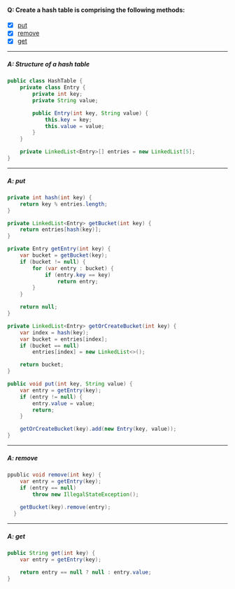 #### Q: Create a hash table is comprising the following methods:
- [x] [put](#a-put)
- [x] [remove](#a-remove)
- [x] [get](#a-get)

---
##### A: Structure of a hash table
```Java
public class HashTable {
    private class Entry {
        private int key;
        private String value;

        public Entry(int key, String value) {
            this.key = key;
            this.value = value;
        }
    }

    private LinkedList<Entry>[] entries = new LinkedList[5];
}
```
---
##### A: put
```Java
private int hash(int key) {
    return key % entries.length;
}

private LinkedList<Entry> getBucket(int key) {
    return entries[hash(key)];
}

private Entry getEntry(int key) {
    var bucket = getBucket(key);
    if (bucket != null) {
        for (var entry : bucket) {
            if (entry.key == key)
                return entry;
        }
    }

    return null;
}

private LinkedList<Entry> getOrCreateBucket(int key) {
    var index = hash(key);
    var bucket = entries[index];
    if (bucket == null)
        entries[index] = new LinkedList<>();

    return bucket;
}

public void put(int key, String value) {
    var entry = getEntry(key);
    if (entry != null) {
        entry.value = value;
        return;
    }

    getOrCreateBucket(key).add(new Entry(key, value));
}
```
---
##### A: remove
```Java
ppublic void remove(int key) {
    var entry = getEntry(key);
    if (entry == null)
        throw new IllegalStateException();
    
    getBucket(key).remove(entry);
  }
```
---
##### A: get
```Java 
public String get(int key) {
    var entry = getEntry(key);

    return entry == null ? null : entry.value;
}
```